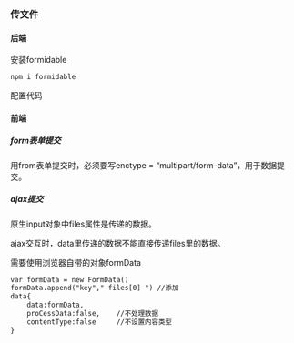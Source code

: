 ### 传文件

#### 后端

安装formidable

```htm
npm i formidable
```

配置代码



#### 前端

##### form表单提交

用from表单提交时，必须要写enctype = “multipart/form-data”，用于数据提交。

##### ajax提交

原生input对象中files属性是传递的数据。

ajax交互时，data里传递的数据不能直接传递files里的数据。

需要使用浏览器自带的对象formData

```html
var formData = new FormData()
formData.append("key"," files[0] ") //添加
data{
    data:formData,
	proCessData:false,    //不处理数据
	contentType:false     //不设置内容类型
}
```



 